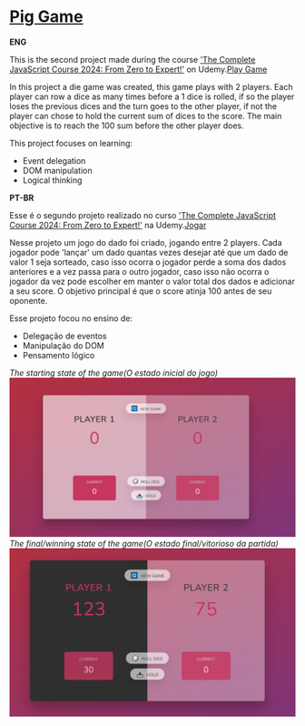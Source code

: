 # [Pig Game](https://patriciazan.github.io/PigGame-JS-Course/)
**ENG**

This is the second project made during the course ['The Complete JavaScript Course 2024: From Zero to Expert!'](https://www.udemy.com/course/the-complete-javascript-course/) on Udemy.[Play Game](https://patriciazan.github.io/PigGame-JS-Course/)


 In this project a die game was created, this game plays with 2 players. Each player can row a dice as many times before a 1 dice is rolled, if so the player loses the previous dices and the turn goes to the other player, if not the player can chose to hold the current sum of dices to the score.
 The main objective is to reach the 100 sum before the other player does.

 This project focuses on learning:
 - Event delegation
 - DOM manipulation
 - Logical thinking

**PT-BR**

Esse é o segundo projeto realizado no curso ['The Complete JavaScript Course 2024: From Zero to Expert!'](https://www.udemy.com/course/the-complete-javascript-course/) na Udemy.[Jogar](https://patriciazan.github.io/PigGame-JS-Course/)

 Nesse projeto um jogo do dado foi criado, jogando entre 2 players. Cada jogador pode 'lançar' um dado quantas vezes desejar até que um dado de valor 1 seja sorteado, caso isso ocorra o jogador perde a soma dos dados anteriores e a vez passa para o outro jogador, caso isso não ocorra o jogador da vez pode escolher em manter o valor total dos dados e adicionar a seu score.
 O objetivo principal é que o score atinja 100 antes de seu oponente.

 Esse projeto focou no ensino de:
 - Delegação de eventos
 - Manipulação do DOM
 - Pensamento lógico

 _The starting state of the game(O estado inicial do jogo)_
 ![Print 1](./prints/2_PigGame.png)
 _The  final/winning state of the game(O estado final/vitorioso da partida)_
 ![Print 2](./prints/2_PigGame_end.png)